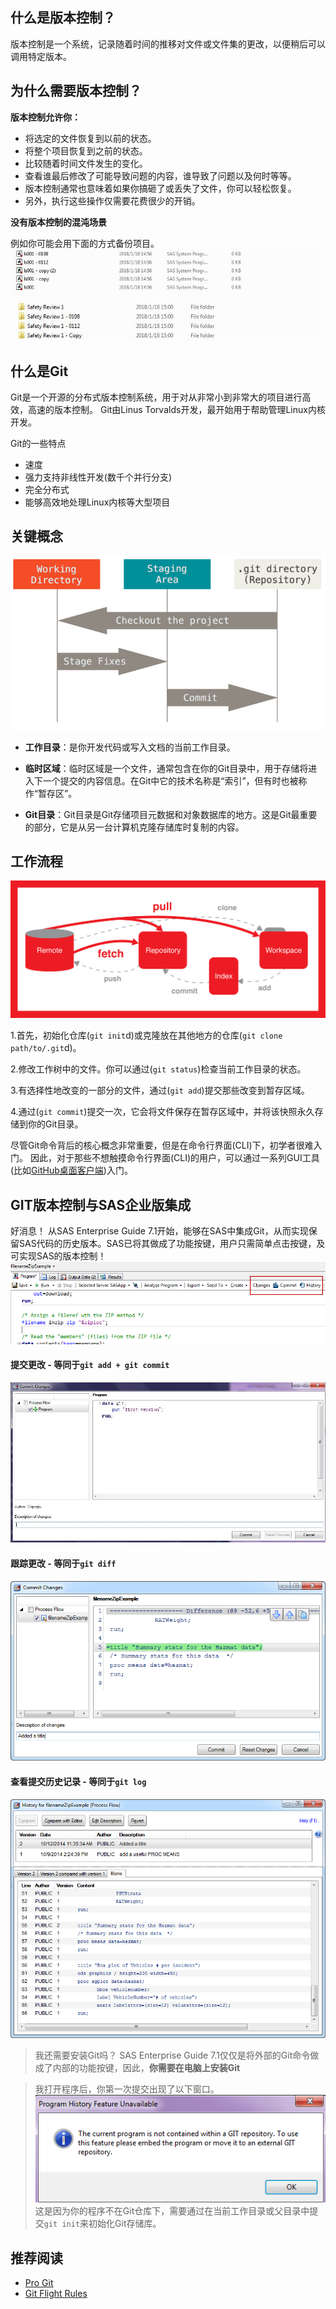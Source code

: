 ## 什么是版本控制？
版本控制是一个系统，记录随着时间​​的推移对文件或文件集的更改，以便稍后可以调用特定版本。

## 为什么需要版本控制？
**版本控制允许你：**
* 将选定的文件恢复到以前的状态。
* 将整个项目恢复到之前的状态。
* 比较随着时间文件发生的变化。
* 查看谁最后修改了可能导致问题的内容，谁导致了问题以及何时等等。
* 版本控制通常也意味着如果你搞砸了或丢失了文件，你可以轻松恢复。
* 另外，执行这些操作仅需要花费很少的开销。

**没有版本控制的混沌场景**

例如你可能会用下面的方式备份项目。
![backup1](img/in-post/git-version-control-integration-with-sas-enterprise-guide/backup1.JPG)
![backup2](img/in-post/git-version-control-integration-with-sas-enterprise-guide/backup2.JPG)

## 什么是Git
Git是一个开源的分布式版本控制系统，用于对从非常小到非常大的项目进行高效，高速的版本控制。 Git由Linus Torvalds开发，最开始用于帮助管理Linux内核开发。

Git的一些特点
* 速度
* 强力支持非线性开发(数千个并行分支)
* 完全分布式
* 能够高效地处理Linux内核等大型项目

## 关键概念

![workspace](img/in-post/git-version-control-integration-with-sas-enterprise-guide/workspace.png)

*  **工作目录**：是你开发代码或写入文档的当前工作目录。

*  **临时区域**：临时区域是一个文件，通常包含在你的Git目录中，用于存储将进入下一个提交的内容信息。在Git中它的技术名称是“索引”，但有时也被称作“暂存区”。

*  **Git目录**：Git目录是Git存储项目元数据和对象数据库的地方。这是Git最重要的部分，它是从另一台计算机克隆存储库时复制的内容。

## 工作流程
![process](img/in-post/git-version-control-integration-with-sas-enterprise-guide/workflow.png)

1.首先，初始化仓库(`git init`d)或克隆放在其他地方的仓库(`git clone path/to/.git`d)。

2.修改工作树中的文件。你可以通过(`git status`)检查当前工作目录的状态。

3.有选择性地改变的一部分的文件，通过(`git add`)提交那些改变到暂存区域。

4.通过(`git commit`)提交一次，它会将文件保存在暂存区域中，并将该快照永久存储到你的Git目录。

尽管Git命令背后的核心概念非常重要，但是在命令行界面(CLI)下，初学者很难入门。
因此，对于那些不想触摸命令行界面(CLI)的用户，可以通过一系列GUI工具(比如[GitHub桌面客户端](https://desktop.github.com/))入门。

## GIT版本控制与SAS企业版集成
好消息！
从SAS Enterprise Guide 7.1开始，能够在SAS中集成Git，从而实现保留SAS代码的历史版本。SAS已将其做成了功能按键，用户只需简单点击按键，及可实现SAS的版本控制！
![eg_git](img/in-post/git-version-control-integration-with-sas-enterprise-guide/eg_git1.png)

#### 提交更改 - 等同于`git add + git commit`
![commit](img/in-post/git-version-control-integration-with-sas-enterprise-guide/commit.JPG)

#### 跟踪更改 - 等同于`git diff`
![diff](img/in-post/git-version-control-integration-with-sas-enterprise-guide/diff.png)

#### 查看提交历史记录 - 等同于`git log`
![log](img/in-post/git-version-control-integration-with-sas-enterprise-guide/log.png)

> 我还需要安装Git吗？
SAS Enterprise Guide 7.1仅仅是将外部的Git命令做成了内部的功能按键，因此，**你需要在电脑上安装Git**

> 我打开程序后，你第一次提交出现了以下窗口。
![window](img/in-post/git-version-control-integration-with-sas-enterprise-guide/window.png)
这是因为你的程序不在Git仓库下，需要通过在当前工作目录或父目录中提交`git init`来初始化Git存储库。


## 推荐阅读
* [Pro Git](https://bingohuang.gitbooks.io/progit2/content/01-introduction/1-introduction.html)
* [Git Flight Rules](https://github.com/k88hudson/git-flight-rules)
